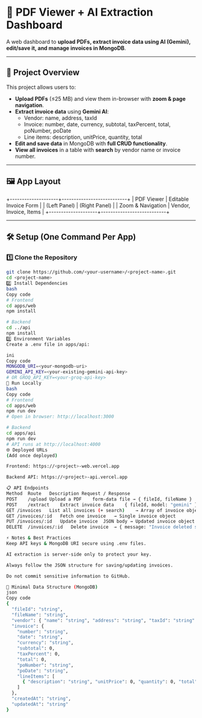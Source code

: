 # 📄 PDF Viewer + AI Extraction Dashboard

A web dashboard to **upload PDFs, extract invoice data using AI (Gemini), edit/save it, and manage invoices in MongoDB**.

---

## 🎯 Project Overview

This project allows users to:

- **Upload PDFs** (≤25 MB) and view them in-browser with **zoom & page navigation**.
- **Extract invoice data** using **Gemini AI**:
  - Vendor: name, address, taxId
  - Invoice: number, date, currency, subtotal, taxPercent, total, poNumber, poDate
  - Line items: description, unitPrice, quantity, total
- **Edit and save data** in MongoDB with **full CRUD functionality**.
- **View all invoices** in a table with **search** by vendor name or invoice number.

---

## 🖼️ App Layout

+--------------------+---------------------------+
| PDF Viewer | Editable Invoice Form |
| (Left Panel) | (Right Panel) |
| Zoom & Navigation | Vendor, Invoice, Items |
+--------------------+---------------------------+



---

## 🛠️ Setup (One Command Per App)

### 1️⃣ Clone the Repository
```bash
git clone https://github.com/<your-username>/<project-name>.git
cd <project-name>
2️⃣ Install Dependencies
bash
Copy code
# Frontend
cd apps/web
npm install

# Backend
cd ../api
npm install
3️⃣ Environment Variables
Create a .env file in apps/api:

ini
Copy code
MONGODB_URI=<your-mongodb-uri>
GEMINI_API_KEY=<your-existing-gemini-api-key>
# OR GROQ_API_KEY=<your-groq-api-key>
🚀 Run Locally
bash
Copy code
# Frontend
cd apps/web
npm run dev
# Open in browser: http://localhost:3000

# Backend
cd apps/api
npm run dev
# API runs at http://localhost:4000
🌐 Deployed URLs
(Add once deployed)

Frontend: https://<project>-web.vercel.app

Backend API: https://<project>-api.vercel.app

📋 API Endpoints
Method	Route	Description	Request / Response
POST	/upload	Upload a PDF	form-data file → { fileId, fileName }
POST	/extract	Extract invoice data	{ fileId, model: "gemini" } → JSON
GET	/invoices	List all invoices (+ search)	→ Array of invoice objects
GET	/invoices/:id	Fetch one invoice	→ Single invoice object
PUT	/invoices/:id	Update invoice	JSON body → Updated invoice object
DELETE	/invoices/:id	Delete invoice	→ { message: "Invoice deleted successfully" }

⚡ Notes & Best Practices
Keep API keys & MongoDB URI secure using .env files.

AI extraction is server-side only to protect your key.

Always follow the JSON structure for saving/updating invoices.

Do not commit sensitive information to GitHub.

📂 Minimal Data Structure (MongoDB)
json
Copy code
{
  "fileId": "string",
  "fileName": "string",
  "vendor": { "name": "string", "address": "string", "taxId": "string" },
  "invoice": {
    "number": "string",
    "date": "string",
    "currency": "string",
    "subtotal": 0,
    "taxPercent": 0,
    "total": 0,
    "poNumber": "string",
    "poDate": "string",
    "lineItems": [
      { "description": "string", "unitPrice": 0, "quantity": 0, "total": 0 }
    ]
  },
  "createdAt": "string",
  "updatedAt": "string"
}
